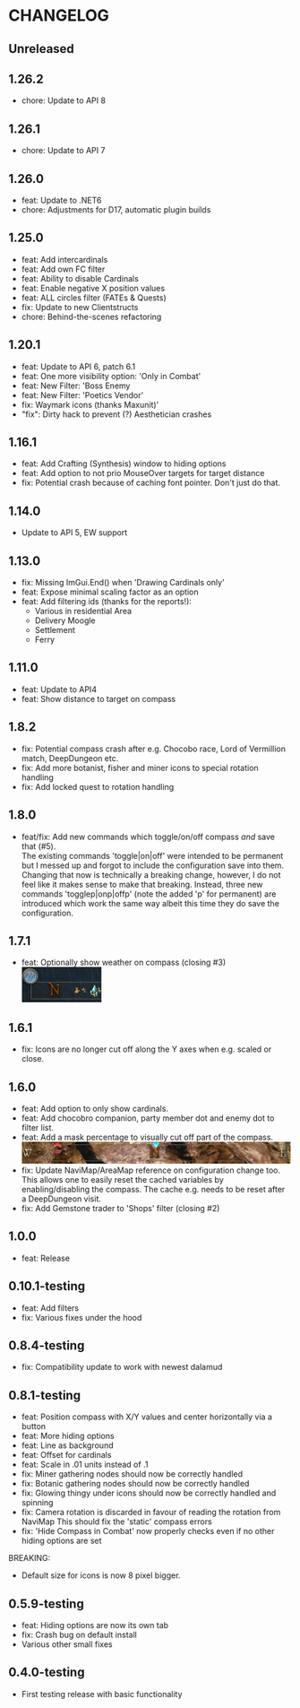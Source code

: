 ﻿# CHANGELOG

## Unreleased

## 1.26.2

- chore: Update to API 8

## 1.26.1

- chore: Update to API 7

## 1.26.0

- feat: Update to .NET6
- chore: Adjustments for D17, automatic plugin builds

## 1.25.0

- feat: Add intercardinals
- feat: Add own FC filter
- feat: Ability to disable Cardinals
- feat: Enable negative X position values
- feat: ALL circles filter (FATEs & Quests)
- fix: Update to new Clientstructs
- chore: Behind-the-scenes refactoring

## 1.20.1

- feat: Update to API 6, patch 6.1
- feat: One more visibility option: 'Only in Combat'
- feat: New Filter: 'Boss Enemy
- feat: New Filter: 'Poetics Vendor'
- fix: Waymark icons (thanks Maxunit)'
- "fix": Dirty hack to prevent (?) Aesthetician crashes

## 1.16.1

- feat: Add Crafting (Synthesis) window to hiding options
- feat: Add option to not prio MouseOver targets for target distance
- fix: Potential crash because of caching font pointer. Don't just do that.

## 1.14.0

- Update to API 5, EW support

## 1.13.0 

- fix: Missing ImGui.End() when 'Drawing Cardinals only'
- feat: Expose minimal scaling factor as an option
- feat: Add filtering ids (thanks for the reports!):
  - Various in residential Area
  - Delivery Moogle
  - Settlement
  - Ferry

## 1.11.0

- feat: Update to API4
- feat: Show distance to target on compass

## 1.8.2

- fix: Potential compass crash after e.g. Chocobo race, Lord of Vermillion match, DeepDungeon etc.
- fix: Add more botanist, fisher and miner icons to special rotation handling
- fix: Add locked quest to rotation handling

## 1.8.0

- feat/fix: Add new commands which toggle/on/off compass _and_ save that (#5).  
  The existing commands 'toggle|on|off' were intended to be permanent but I messed up and forgot
  to include the configuration save into them. Changing that now is technically a breaking change, however,
  I do not feel like it makes sense to make that breaking. Instead, three new commands 'togglep|onp|offp'
  (note the added 'p' for permanent)
  are introduced which work the same way albeit this time they do save the configuration.

## 1.7.1

- feat: Optionally show weather on compass (closing #3)  
  ![](docs/weather_icon.png)

## 1.6.1

- fix: Icons are no longer cut off along the Y axes when e.g. scaled or close.

## 1.6.0

- feat: Add option to only show cardinals.
- feat: Add chocobro companion, party member dot and enemy dot to filter list.
- feat: Add a mask percentage to visually cut off part of the compass.
  ![](docs/compass_mask_50.png)
- fix: Update NaviMap/AreaMap reference on configuration change too.
  This allows one to easily reset the cached variables by enabling/disabling the compass.
  The cache e.g. needs to be reset after a DeepDungeon visit.
- fix: Add Gemstone trader to 'Shops' filter (closing #2)

## 1.0.0

- feat: Release

## 0.10.1-testing

- feat: Add filters
- fix: Various fixes under the hood

## 0.8.4-testing

- fix: Compatibility update to work with newest dalamud

## 0.8.1-testing

- feat: Position compass with X/Y values and center horizontally via a button
- feat: More hiding options
- feat: Line as background
- feat: Offset for cardinals
- feat: Scale in .01 units instead of .1
- fix: Miner gathering nodes should now be correctly handled 
- fix: Botanic gathering nodes should now be correctly handled
- fix: Glowing thingy under icons should now be correctly handled and spinning
- fix: Camera rotation is discarded in favour of reading the rotation from NaviMap
    This should fix the 'static' compass errors
- fix: 'Hide Compass in Combat' now properly checks even if no other hiding options are set

BREAKING:
- Default size for icons is now 8 pixel bigger.

## 0.5.9-testing

- feat: Hiding options are now its own tab
- fix: Crash bug on default install
- Various other small fixes

## 0.4.0-testing

- First testing release with basic functionality